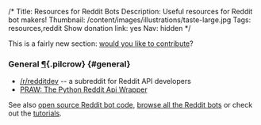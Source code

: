 /*
Title: Resources for Reddit Bots
Description: Useful resources for Reddit bot makers!
Thumbnail: /content/images/illustrations/taste-large.jpg
Tags: resources,reddit
Show donation link: yes
Nav: hidden
*/


<div class="note">
  <p>
    This is a fairly new section: <a href="https://github.com/botwiki/botwiki.org">would you like to contribute</a>?
  </p>
</div>

### General [¶](#general){.pilcrow} {#general}

- [/r/redditdev](https://www.reddit.com/r/redditdev) -- a subreddit for Reddit API developers
- [PRAW: The Python Reddit Api Wrapper](https://praw.readthedocs.org/en/stable/index.html)

See also [open source Reddit bot code](/tag/reddit+opensource), [browse all the Reddit bots](/bots/redditbots) or check out the [tutorials](/tutorials/redditbots).